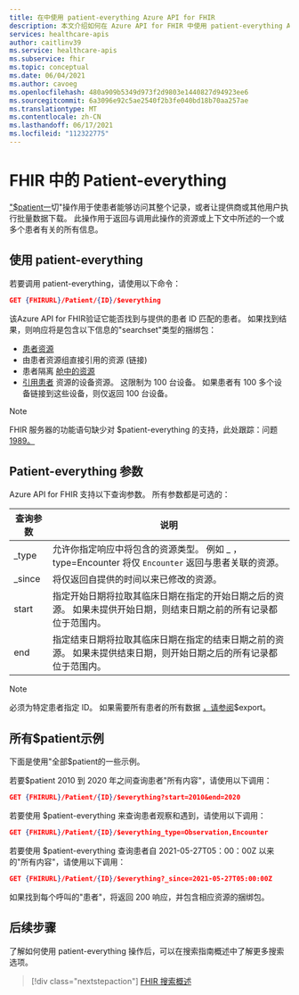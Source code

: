 ```yaml
---
title: 在中使用 patient-everything Azure API for FHIR
description: 本文介绍如何在 Azure API for FHIR 中使用 patient-everything Azure API for FHIR
services: healthcare-apis
author: caitlinv39
ms.service: healthcare-apis
ms.subservice: fhir
ms.topic: conceptual
ms.date: 06/04/2021
ms.author: cavoeg
ms.openlocfilehash: 480a909b5349d973f2d9803e1440827d94923ee6
ms.sourcegitcommit: 6a3096e92c5ae2540f2b3fe040bd18b70aa257ae
ms.translationtype: MT
ms.contentlocale: zh-CN
ms.lasthandoff: 06/17/2021
ms.locfileid: "112322775"
---
```

# <a name="patient-everything-in-fhir"></a>FHIR 中的 Patient-everything

["$patient一](https://www.hl7.org/fhir/patient-operation-everything.html)切"操作用于使患者能够访问其整个记录，或者让提供商或其他用户执行批量数据下载。 此操作用于返回与调用此操作的资源或上下文中所述的一个或多个患者有关的所有信息。  

## <a name="use-patient-everything"></a>使用 patient-everything
若要调用 patient-everything，请使用以下命令：

```json
GET {FHIRURL}/Patient/{ID}/$everything
```
该Azure API for FHIR验证它能否找到与提供的患者 ID 匹配的患者。 如果找到结果，则响应将是包含以下信息的"searchset"类型的捆绑包： 
* [患者资源](https://www.hl7.org/fhir/patient.html) 
*  由患者资源组直接引用的资源 (链接)  
*  患者隔离 [舱中的资源](https://www.hl7.org/fhir/compartmentdefinition-patient.html)
*  [引用患者](https://www.hl7.org/fhir/device.html) 资源的设备资源。 这限制为 100 台设备。 如果患者有 100 多个设备链接到这些设备，则仅返回 100 台设备。 

 
> [!Note]
> FHIR 服务器的功能语句缺少对 $patient-everything 的支持，此处跟踪：问题[1989。](https://github.com/microsoft/fhir-server/issues/1989) 


## <a name="patient-everything-parameters"></a>Patient-everything 参数
Azure API for FHIR 支持以下查询参数。 所有参数都是可选的：

|查询参数        |  说明|
|-----------------------|------------|
| \_type | 允许你指定响应中将包含的资源类型。 例如 \_ ，type=Encounter 将仅 `Encounter` 返回与患者关联的资源。 |
| \_since | 将仅返回自提供的时间以来已修改的资源。 |
| start | 指定开始日期将拉取其临床日期在指定的开始日期之后的资源。 如果未提供开始日期，则结束日期之前的所有记录都位于范围内。 |
| end | 指定结束日期将拉取其临床日期在指定的结束日期之前的资源。 如果未提供结束日期，则开始日期之后的所有记录都位于范围内。 |

> [!Note]
> 必须为特定患者指定 ID。 如果需要所有患者的所有数据 [，请参阅](export-data.md)$export。 


## <a name="examples-of-patient-everything"></a>所有$patient示例 

下面是使用"全部$patient的一些示例。 

若要$patient 2010 到 2020 年之间查询患者"所有内容"，请使用以下调用： 

```json
GET {FHIRURL}/Patient/{ID}/$everything?start=2010&end=2020
``` 

若要使用 $patient-everything 来查询患者观察和遇到，请使用以下调用： 
```json
GET {FHIRURL}/Patient/{ID}/$everything_type=Observation,Encounter 
```

若要使用 $patient-everything 查询患者自 2021-05-27T05：00：00Z 以来的"所有内容"，请使用以下调用： 

```json
GET {FHIRURL}/Patient/{ID}/$everything?_since=2021-05-27T05:00:00Z 
```

如果找到每个呼叫的"患者"，将返回 200 响应，并包含相应资源的捆绑包。

## <a name="next-step"></a>后续步骤
了解如何使用 patient-everything 操作后，可以在搜索指南概述中了解更多搜索选项。

>[!div class="nextstepaction"]
>[FHIR 搜索概述](overview-of-search.md)